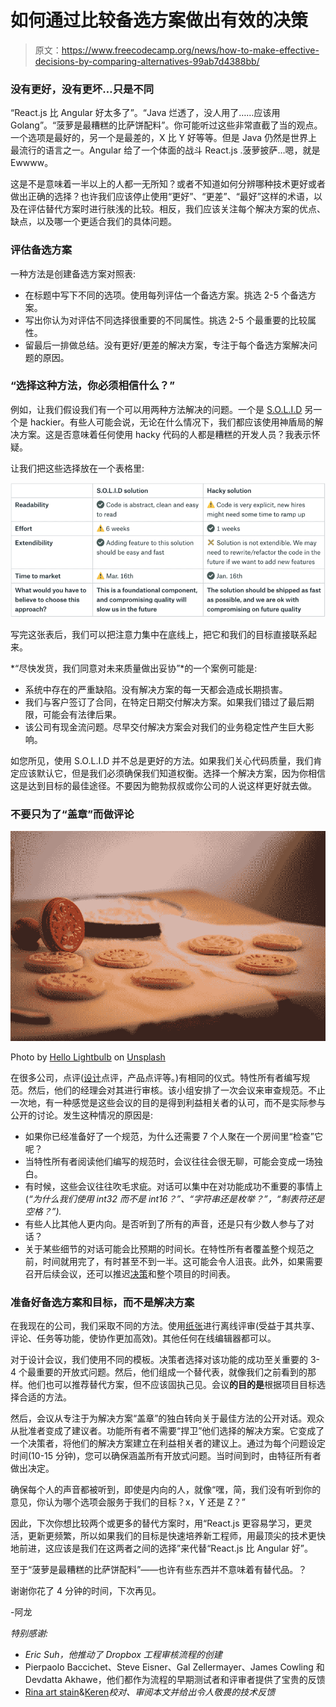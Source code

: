 # 如何通过比较备选方案做出有效的决策

> 原文：<https://www.freecodecamp.org/news/how-to-make-effective-decisions-by-comparing-alternatives-99ab7d4388bb/>

### 没有更好，没有更坏…只是不同

“React.js 比 Angular 好太多了”。“Java 烂透了，没人用了……应该用 Golang”。“菠萝是最糟糕的比萨饼配料”。你可能听过这些非常直截了当的观点。一个选项是最好的，另一个是最差的，X 比 Y 好等等。但是 Java 仍然是世界上最流行的语言之一。Angular 给了一个体面的战斗 React.js .菠萝披萨…嗯，就是 Ewwww。

这是不是意味着一半以上的人都一无所知？或者不知道如何分辨哪种技术更好或者做出正确的选择？也许我们应该停止使用“更好”、“更差”、“最好”这样的术语，以及在评估替代方案时进行肤浅的比较。相反，我们应该关注每个解决方案的优点、缺点，以及哪一个更适合我们的具体问题。

### 评估备选方案

一种方法是创建备选方案对照表:

*   在标题中写下不同的选项。使用每列评估一个备选方案。挑选 2-5 个备选方案。
*   写出你认为对评估不同选择很重要的不同属性。挑选 2-5 个最重要的比较属性。
*   留最后一排做总结。没有更好/更差的解决方案，专注于每个备选方案解决问题的原因。

### “选择这种方法，你必须相信什么？”

例如，让我们假设我们有一个可以用两种方法解决的问题。一个是 [S.O.L.I.D](https://en.wikipedia.org/wiki/SOLID) 另一个是 hackier。有些人可能会说，无论在什么情况下，我们都应该使用神盾局的解决方案。这是否意味着任何使用 hacky 代码的人都是糟糕的开发人员？我表示怀疑。

让我们把这些选择放在一个表格里:

![X3S5prczYyEXy32GLl6iID3nPJ1yqrK18z4O](img/1bf358ccdca16e7ef39fff0e81b6d8e1.png)

写完这张表后，我们可以把注意力集中在底线上，把它和我们的目标直接联系起来。

*“尽快发货，我们同意对未来质量做出妥协”*的一个案例可能是:

*   系统中存在的严重缺陷。没有解决方案的每一天都会造成长期损害。
*   我们与客户签订了合同，在特定日期交付解决方案。如果我们错过了最后期限，可能会有法律后果。
*   该公司有现金流问题。尽早交付解决方案会对我们的业务稳定性产生巨大影响。

如您所见，使用 S.O.L.I.D 并不总是更好的方法。如果我们关心代码质量，我们肯定应该默认它，但是我们必须确保我们知道权衡。选择一个解决方案，因为你相信这是达到目标的最佳途径。不要因为鲍勃叔叔或你公司的人说这样更好就去做。

### 不要只为了“盖章”而做评论

![sfygBlLlFvenZwXI2tSWo06x7eoAbkYSxpzD](img/0e22790fa43feb6df4eb59bcbf3f99e9.png)

Photo by [Hello Lightbulb](https://unsplash.com/photos/hgITU7cj7k8?utm_source=unsplash&utm_medium=referral&utm_content=creditCopyText) on [Unsplash](https://unsplash.com/search/photos/stamp?utm_source=unsplash&utm_medium=referral&utm_content=creditCopyText)

在很多公司，点评([设计](https://hackernoon.com/tagged/design)点评，产品点评等。)有相同的仪式。特性所有者编写规范。然后，他们的经理会对其进行审核。该小组安排了一次会议来审查规范。不止一次地，有一种感觉是这些会议的目的是得到利益相关者的认可，而不是实际参与公开的讨论。发生这种情况的原因是:

*   如果你已经准备好了一个规范，为什么还需要 7 个人聚在一个房间里“检查”它呢？
*   当特性所有者阅读他们编写的规范时，会议往往会很无聊，可能会变成一场独白。
*   有时候，这些会议往往吹毛求疵。对话可以集中在对功能成功不重要的事情上(*“为什么我们使用 int32 而不是 int16？”、“字符串还是枚举？”，“制表符还是空格？”).*
*   有些人比其他人更内向。是否听到了所有的声音，还是只有少数人参与了对话？
*   关于某些细节的对话可能会比预期的时间长。在特性所有者覆盖整个规范之前，时间就用完了，有时甚至不到一半。这可能会令人沮丧。此外，如果需要召开后续会议，还可以推迟[决策](https://hackernoon.com/tagged/decosion)和整个项目的时间表。

### 准备好备选方案和目标，而不是解决方案

在我现在的公司，我们采取不同的方法。使用[纸张](https://paper.dropbox.com/)进行离线评审(受益于其共享、评论、任务等功能，使协作更加高效)。其他任何在线编辑器都可以。

对于设计会议，我们使用不同的模板。决策者选择对该功能的成功至关重要的 3-4 个最重要的开放式问题。然后，他们组成一个替代表，就像我们之前看到的那样。他们也可以推荐替代方案，但不应该固执己见。会议**的目的是**根据项目目标选择合适的方法。

然后，会议从专注于为解决方案“盖章”的独白转向关于最佳方法的公开对话。观众从批准者变成了建议者。功能所有者不需要“捍卫”他们选择的解决方案。它变成了一个决策者，将他们的解决方案建立在利益相关者的建议上。通过为每个问题设定时间(10-15 分钟)，您可以确保涵盖所有开放式问题。当时间到时，由特征所有者做出决定。

确保每个人的声音都被听到，即使是内向的人，就像“嘿，简，我们没有听到你的意见，你认为哪个选项会服务于我们的目标？x，Y 还是 Z？”

因此，下次你想比较两个或更多的替代方案时，用“React.js 更容易学习，更灵活，更新更频繁，所以如果我们的目标是快速培养新工程师，用最顶尖的技术更快地前进，这应该是我们在这两者之间的选择”来代替“React.js 比 Angular 好”。

至于“菠萝是最糟糕的比萨饼配料”——也许有些东西并不意味着有替代品。？

谢谢你花了 4 分钟的时间，下次再见。

-阿龙

*特别感谢:*

*   *Eric Suh，他推动了 Dropbox 工程审核流程的创建*
*   Pierpaolo Baccichet、Steve Eisner、Gal Zellermayer、James Cowling 和 Devdatta Akhawe，他们都作为流程的早期测试者和评审者提供了宝贵的反馈
*   [Rina art stain](https://www.freecodecamp.org/news/how-to-make-effective-decisions-by-comparing-alternatives-99ab7d4388bb/undefined)&[Keren](https://www.freecodecamp.org/news/how-to-make-effective-decisions-by-comparing-alternatives-99ab7d4388bb/undefined)*校对、审阅本文并给出令人敬畏的技术反馈*